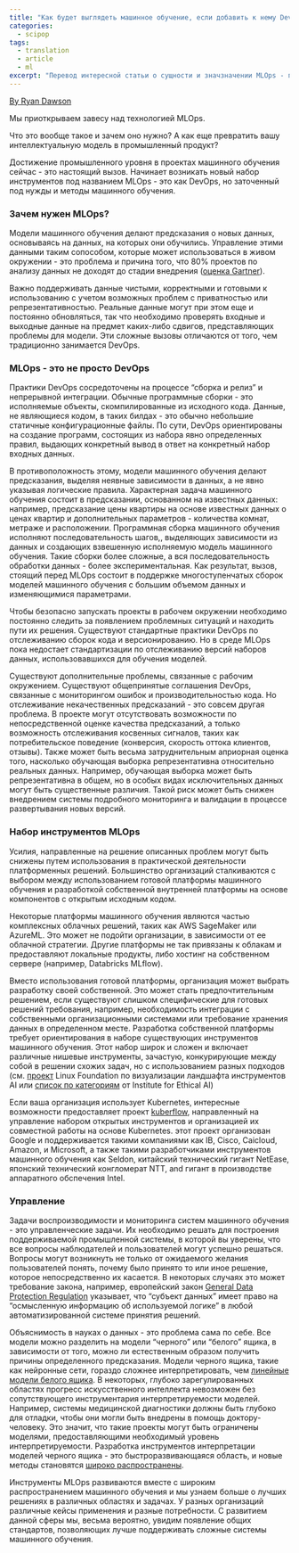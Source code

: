 ```yaml
---
title: "Как будет выглядеть машинное обучение, если добавить к нему DevOps?"
categories:
  - scipop
tags:
  - translation
  - article
  - ml
excerpt: "Перевод интересной статьи о сущности и значзначении MLOps - перспективной отрасли управления операциями разработки и интеграции систем машинного обучения."
---
```


[By Ryan Dawson](https://www.theregister.co.uk/2020/03/07/devops_machine_learning_mlops/)

Мы приоткрываем завесу над технологией MLOps. 

Что это вообще такое и зачем оно нужно? А как еще превратить вашу интеллектуальную модель в промышленный продукт?

Достижение промышленного уровня в проектах машинного обучения сейчас - это настоящий вызов. Начинает возникать новый набор инструментов под названием MLOps - это как DevOps, но заточенный под нужды и методы машинного обучения.


### Зачем нужен MLOps?

Модели машинного обучения делают предсказания о новых данных, основываясь на данных, на которых они обучились. Управление этими данными таким сопособом, которые может использоваться в живом окружении - это проблема и причина того, что 80% проектов по анализу данных не доходят до стадии внедрения ([оценка Gartner](https://designingforanalytics.com/resources/failure-rates-for-analytics-bi-iot-and-big-data-projects-85-yikes/)).

Важно поддерживать данные чистыми, корректными и готовыми к использованию с учетом возможных проблем с приватностью или репрезентативностью. Реальные данные могут при этом еще и постоянно обновляться, так что необходимо проверять входные и выходные данные на предмет каких-либо сдвигов, представляющих проблемы для модели. Эти сложные вызовы отличаются от того, чем традиционно занимается DevOps.


### MLOps - это не просто DevOps

Практики DevOps сосредоточены на процессе “сборка и релиз” и непрерывной интеграции. Обычные программные сборки - это исполняемые объекты, скомпилированные из исходного кода. Данные, не являющиеся кодом, в таких билдах - это обычно небольшие статичные конфигурационные файлы. По сути, DevOps ориентированы на создание программ, состоящих из набора явно определенных правил, выдающих конкретный вывод в ответ на конкретный набор входных данных.

В противоположность этому, модели машинного обучения делают предсказания, выделяя неявные зависимости в данных, а не явно указывая логические правила. Характерная задача машинного обучения состоит в предсказании, основанном на известных данных: например, предсказание цены квартиры на основе известных данных о ценах квартир и дополнительных параметров - количества комнат, метраже и расположении. Программная сборка машинного обучения исполняют последовательность шагов,, выделяющих зависимости из данных и создающих взвешенную исполняемую модель машинного обучения. Такие сборки более сложные, а вся последовательность обработки данных - более экспериментальная. Как результат, вызов, стоящий перед MLOps состоит в поддержке многоступенчатых сборок моделей машинного обучения с большим объемом данных и изменяющимися параметрами.

Чтобы безопасно запускать проекты в рабочем окружении необходимо постоянно следить за появлением проблемных ситуаций и находить пути их решения. Существуют стандартные практики DevOps по отслеживанию сборок кода и версионированию. Но в среде MLOps пока недостает стандартизации по отслеживанию версий наборов данных, использовавшихся для обучения моделей.

Существуют дополнительные проблемы, связанные с рабочим окружением. Существуют общепринятые соглашения DevOps, связанные с мониторингом ошибок и производительностью кода. Но отслеживание некачественных предсказаний - это совсем другая проблема. В проекте могут отсутствовать возможности по непосредственной оценке качества предсказаний, а только возможность отслеживания косвенных сигналов, таких как потребительское поведение (конверсия, скорость оттока клиентов, отзывы). Также может быть весьма затруднительным априорная оценка того, насколько обучающая выборка репрезентативна относительно реальных данных. Например, обучающая выборка может быть репрезентативна в общем, но в особых видах исключительных данных могут быть существенные различия. Такой риск может быть снижен внедрением системы подробного мониторинга и  валидации в процессе развертывания новых версий.


### Набор инструментов MLOps

Усилия, направленные на решение описанных проблем могут быть снижены путем использования в практической деятельности платформенных решений. Большинство организаций сталкиваются с выбором между использованием готовой платформы машинного обучения и разработкой собственной внутренней платформы на основе компонентов с открытым исходным кодом. 

Некоторые платформы машинного обучения являются частью комплексных облачных решений, таких как AWS SageMaker или AzureML. Это может не подойти организации, в зависимости от ее облачной стратегии. Другие платформы не так привязаны к облакам и предоставляют локальные продукты, либо хостинг на собственном сервере (например, Databricks MLflow).

Вместо использования готовой платформы, организация может выбрать разработку своей собственной. Это может стать предпочтительным решением, если существуют слишком специфические для готовых решений требования, например, необходимость интеграции с собственными организационными системами или требование хранения данных в определенном месте. Разработка собственной платформы требует ориентирования в наборе существующих инструментов машинного обучения. Этот набор широк и сложен и включает различные нишевые инструменты, зачастую, конкурирующие между собой в решении схожих задач, но с использованием разных подходов (см. [проект](https://landscape.lfai.foundation/) Linux Foundation по визуализации ландшафта инструментов AI или [список по категориям](https://github.com/EthicalML/awesome-production-machine-learning) от Institute for Ethical AI)

Если ваша организация использует Kubernetes, интересные возможности предоставляет проект [kuberflow](https://www.kubeflow.org/), направленный на управление набором открытых инструментов и организацией их совместной работы на основе Kubernetes. этот проект организован Google и поддерживается такими компаниями как IB, Cisco, Caicloud, Amazon, и Microsoft, а также такими разработчиками инструментов машинного обучения как Seldon, китайский технический гигант NetEase, японский технический конгломерат NTT, and гигант в производстве аппаратного обспечения Intel.


### Управление

Задачи воспроизводимости и мониторинга систем машинного обучения - это управленческие задачи. Их необходимо решать для построения поддерживаемой промышленной системы, в которой вы уверены, что все вопросы наблюдателей и пользователей могут успешно решаться. Вопросы могут возникнуть не только от ожидаемого желания пользователей понять, почему было принято то или иное решение, которое непосредственно их касается. В некоторых случаях это может требование закона, например, европейский закон [General Data Protection Regulation](https://techgdpr.com/blog/develop-artificial-intelligence-ai-gdpr-friendly/) указывает, что “субъект данных” имеет право на “осмысленную информацию об используемой логике” в любой автоматизированной системе принятия решений.

Объяснимость в науках о данных - это проблема сама по себе. Все модели можно разделить на модели “черного” или “белого” ящика, в зависимости от того, можно ли естественным образом получить причины определенного предсказания. Модели черного ящика, такие как нейронные сети, гораздо сложнее интерпретировать, чем [линейные модели белого ящика](https://towardsdatascience.com/the-how-of-explainable-ai-explainable-modelling-55c8c43d7bed). В некоторых, глубоко зарегулированных областях прогресс искусственного интеллекта невозможен без сопутствующего инструментария интерпретируемости моделей. Например, системы медицинской диагностики должны быть глубоко для отладки, чтобы они могли быть внедрены в помощь доктору-человеку. Это значит, что такие проекты могут быть ограничены моделями, предоставляющими необходимый уровень интерпретируемости. Разработка инструментов интерпретации моделей черного ящика - это быстроразвивающаяся область, и новые методы становятся [широко распространены](https://github.com/EthicalML/awesome-production-machine-learning#explaining-black-box-models-and-datasets).

Инструменты MLOps развиваются вместе с широким распространением машинного обучения и мы узнаем больше о лучших решениях в различных областях и задачах. У разных организаций различные кейсы применения и разные потребности. С развитием данной сферы мы, весьма вероятно, увидим появление общих стандартов, позволяющих лучше поддерживать сложные системы машинного обучения.
